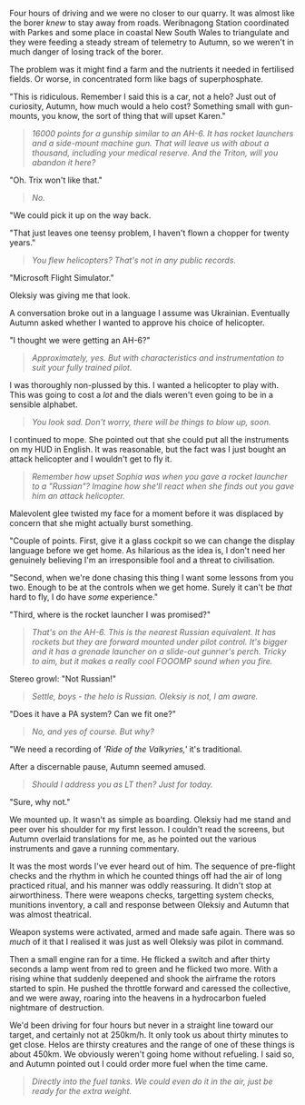 Four hours of driving and we were no closer to our quarry. It was almost like the borer _knew_ to stay away from roads. Weribnagong Station coordinated with Parkes and some place in coastal New South Wales to triangulate and they were feeding a steady stream of telemetry to Autumn, so we weren't in much danger of losing track of the borer.

The problem was it might find a farm and the nutrients it needed in fertilised fields. Or worse, in concentrated form like bags of superphosphate.

"This is ridiculous. Remember I said this is a car, not a helo? Just out of curiosity, Autumn, how much would a helo cost? Something small with gun-mounts, you know, the sort of thing that will upset Karen."

> _16000 points for a gunship similar to an AH-6. It has rocket launchers and a side-mount machine gun. That will leave us with about a thousand, including your medical reserve. And the Triton, will you abandon it here?_

"Oh. Trix won't like that."

> _No._

"We could pick it up on the way back.

"That just leaves one teensy problem, I haven't flown a chopper for twenty years."

> _You flew helicopters? That's not in any public records._

"Microsoft Flight Simulator."

Oleksiy was giving me that look. 

A conversation broke out in a language I assume was Ukrainian. Eventually Autumn asked whether I wanted to approve his choice of helicopter.

"I thought we were getting an AH-6?"

> _Approximately, yes. But with characteristics and instrumentation to suit your fully trained pilot._

I was thoroughly non-plussed by this. I wanted a helicopter to play with. This was going to cost a _lot_ and the dials weren't even going to be in a sensible alphabet.

> _You look sad. Don't worry, there will be things to blow up, soon._

I continued to mope. She pointed out that she could put all the instruments on my HUD in English. It was reasonable, but the fact was I just bought an attack helicopter and I wouldn't get to fly it.

> _Remember how upset Sophia was when you gave a rocket launcher to a "Russian"? Imagine how she'll react when she finds out you gave him an attack helicopter._

Malevolent glee twisted my face for a moment before it was displaced by concern that she might actually burst something.

"Couple of points. First, give it a glass cockpit so we can change the display language before we get home. As hilarious as the idea is, I don't need her genuinely believing I'm an irresponsible fool and a threat to civilisation.

"Second, when we're done chasing this thing I want some lessons from you two. Enough to be at the controls when we get home. Surely it can't be _that_ hard to fly, I do have _some_ experience."

"Third, where is the rocket launcher I was promised?"

> _That's on the AH-6. This is the nearest Russian equivalent. It has rockets but they are forward mounted under pilot control. It's bigger and it has a grenade launcher on a slide-out gunner's perch. Tricky to aim, but it makes a really cool FOOOMP sound when you fire._

Stereo growl: "Not Russian!"

> _Settle, boys - the helo is Russian. Oleksiy is not, I am aware._

"Does it have a PA system? Can we fit one?"

> _No, and yes of course. But why?_

"We need a recording of _'Ride of the Valkyries,'_ it's traditional.

After a discernable pause, Autumn seemed amused.

> _Should I address you as LT then? Just for today._

"Sure, why not."

We mounted up. 
It wasn't as simple as boarding. Oleksiy had me stand and peer over his shoulder for my first lesson. I couldn't read the screens, but Autumn overlaid translations for me, as he pointed out the various instruments and gave a running commentary. 

It was the most words I've ever heard out of him. The sequence of pre-flight checks and the rhythm in which he counted things off had the air of long practiced ritual, and his manner was oddly reassuring. It didn't stop at airworthiness. There were weapons checks, targetting system checks, munitions inventory, a call and response between Oleksiy and Autumn that was almost theatrical.

Weapon systems were activated, armed and made safe again. There was so _much_ of it that I realised it was just as well Oleksiy was pilot in command.

Then a small engine ran for a time. He flicked a switch and after thirty seconds a lamp went from red to green and he flicked two more. With a rising whine that suddenly deepened and shook the airframe the rotors started to spin. He pushed the throttle forward and caressed the collective, and we were away, roaring into the heavens in a hydrocarbon fueled nightmare of destruction.

We'd been driving for four hours but never in a straight line toward our target, and certainly not at 250km/h. It only took us about thirty minutes to get close. Helos are thirsty creatures and the range of one of these things is about 450km. We obviously weren't going home without refueling. I said so, and Autumn pointed out I could order more fuel when the time came. 

> _Directly into the fuel tanks. We could even do it in the air, just be ready for the extra weight._

